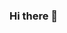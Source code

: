 ### Hi there 👋

<!--
**skrish007/skrish007** is a ✨ _special_ ✨ repository because its `README.md` (this file) appears on your GitHub profile.

Welcome to My GitHub Profile 👋
🧠 About Me
I am a passionate and motivated individual with a keen interest in cloud computing, cybersecurity, and software development. I constantly strive to expand my knowledge and skills in the ever-evolving tech industry.

📚 Education

AWS Academy Introduction to Cloud
Docker Essentials
Cloud Computing
Cybersecurity Fundamentals
💻 Tech Stack

Python, Java, PHP, C
HTML, CSS, JavaScript
Django, Docker, Git
MySQL, MongoDB
🌐 Interests

Movies, Travel
Cricket, Current Affairs
🔧 Soft Skills

Adaptability, Problem Solving
Emotional Intelligence, Teamwork
Time Management
📧 Let's Connect
[![Anurag's GitHub stats](https://github-readme-stats.vercel.app/api?username=skrish007)](https://github.com/anuraghazra/github-readme-stats)
[LinkedIn Profile](Your LinkedIn Profile)
Email: your.email@example.com
